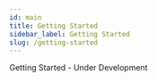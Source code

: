 ```yaml
---
id: main
title: Getting Started
sidebar_label: Getting Started
slug: /getting-started
---
```


Getting Started - Under Development


